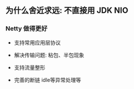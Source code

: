 ## 为什么舍近求远: 不直接用 JDK NIO

### Netty 做得更好

- 支持常用应用层协议

- 解决传输问题: 粘包、半包现象

- 支持流量整形

- 完善的断链 idle等异常处理等

  